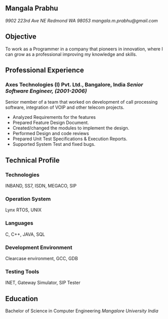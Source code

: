 ## Mangala Prabhu

_9902 223rd Ave NE Redmond WA 98053_
_mangala.m.prabhu@gmail.com_

Objective
---------
To work as a Programmer in a company that pioneers in innovation, where I can grow as a 
professional improving my knowledge and skills.

Professional Experience
-----------------------
### Axes Technologies (I) Pvt. Ltd., Bangalore, India _Senior Software Engineer, (2001-2006)_
Senior member of a team that worked on development of call processing software, integration
of VOIP and other telecom  projects.

* Analyzed Requirements for the features
* Prepared Feature Design Document.
* Created/changed the modules to implement the design.
* Performed Design and code reviews
* Prepared Unit Test Specifications & Execution Reports.
* Supported System Test and fixed bugs.

Technical Profile
-----------------
### Technologies
INBAND, SS7, ISDN, MEGACO, SIP 

### Operation System 
Lynx RTOS, UNIX

### Languages     
C, C++, JAVA, SQL

### Development Environment
Clearcase environment, GCC, GDB

### Testing Tools 
INET, Gateway Simulator, SIP Tester

Education 
---------
Bachelor of  Science in Computer Engineering _Mangalore University India_



